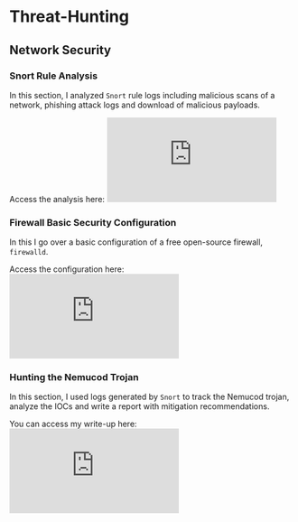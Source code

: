 # Threat-Hunting

## Network Security


### Snort Rule Analysis

In this section, I analyzed `Snort` rule logs including malicious scans of a network, phishing attack logs and download of malicious payloads.

Access the analysis here:
![Snort Rule Analysis](https://github.com/Sk3llington/Threat-Hunting/blob/main/Snort_Rules_Analysis.md)


### Firewall Basic Security Configuration

In this I go over a basic configuration of a free open-source firewall, `firewalld`.

Access the configuration here:
![Firewalld Configuration](https://github.com/Sk3llington/Threat-Hunting/blob/main/Firewall_Basic_Security_Configuration.md)

### Hunting the Nemucod Trojan

In this section, I used logs generated by `Snort` to track the Nemucod trojan, analyze the IOCs and write a report with mitigation recommendations.

You can access my write-up here:
![Nemucod Trojan Hunt](https://github.com/Sk3llington/Threat-Hunting/blob/main/Hunting_The_Nemucod_Trojan.md)
